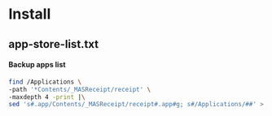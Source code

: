 # Install

## app-store-list.txt

#### Backup apps list
```bash
find /Applications \
-path '*Contents/_MASReceipt/receipt' \
-maxdepth 4 -print |\
sed 's#.app/Contents/_MASReceipt/receipt#.app#g; s#/Applications/##' >  ~/dotfiles/app/app-store-list.txt
```
